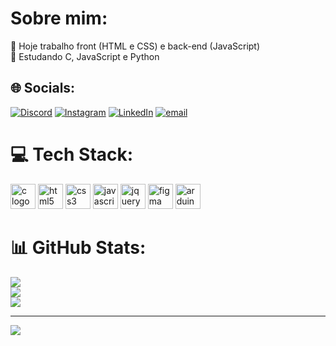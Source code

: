 # Sobre mim:
🔭 Hoje trabalho front (HTML e CSS) e back-end (JavaScript)<br> 🌱 Estudando C, JavaScript e Python


## 🌐 Socials:
[![Discord](https://img.shields.io/badge/Discord-%237289DA.svg?logo=discord&logoColor=white)](https://discord.gg/lodi02) [![Instagram](https://img.shields.io/badge/Instagram-%23E4405F.svg?logo=Instagram&logoColor=white)](https://instagram.com/luca_lodi__) [![LinkedIn](https://img.shields.io/badge/LinkedIn-%230077B5.svg?logo=linkedin&logoColor=white)](linkedin.com/in/luca-guimarães-lodi-752981356) [![email](https://img.shields.io/badge/Email-D14836?logo=gmail&logoColor=white)](mailto:luca.lodi.ll53@gmail.com) 

# 💻 Tech Stack:

<div align="left">
  <img src="https://cdn.jsdelivr.net/gh/devicons/devicon/icons/c/c-original.svg" height="40" alt="c logo"  />
  <img src="https://cdn.jsdelivr.net/gh/devicons/devicon/icons/html5/html5-original.svg" height="40" alt="html5 logo"  />
  <img src="https://cdn.jsdelivr.net/gh/devicons/devicon/icons/css3/css3-original.svg" height="40" alt="css3 logo"  />
  <img src="https://cdn.jsdelivr.net/gh/devicons/devicon/icons/javascript/javascript-original.svg" height="40" alt="javascript logo"  />
  <img src="https://cdn.jsdelivr.net/gh/devicons/devicon/icons/jquery/jquery-original.svg" height="40" alt="jquery logo"  />
  <img src="https://cdn.jsdelivr.net/gh/devicons/devicon/icons/figma/figma-original.svg" height="40" alt="figma logo"  />
  <img src="https://cdn.jsdelivr.net/gh/devicons/devicon/icons/arduino/arduino-original.svg" height="40" alt="arduino logo"  />
</div>

# 📊 GitHub Stats:
![](https://github-readme-stats.vercel.app/api?username=LucaLodii&theme=algolia&hide_border=false&include_all_commits=false&count_private=false)<br/>
![](https://nirzak-streak-stats.vercel.app/?user=LucaLodii&theme=algolia&hide_border=false)<br/>
![](https://github-readme-stats.vercel.app/api/top-langs/?username=LucaLodii&theme=algolia&hide_border=false&include_all_commits=false&count_private=false&layout=compact)

---
[![](https://visitcount.itsvg.in/api?id=LucaLodii&icon=0&color=0)](https://visitcount.itsvg.in)

